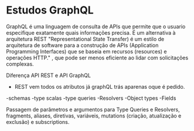 # Estudos GraphQL

  GraphQL é uma linguagem de consulta de APIs que permite que o usuario especifique exatamente quais informações precisa. 
  É um alternativa à arquitetura REST "Representational State Transfer) é um estilo de arquitetura de software para a construção de APIs (Application Programming Interfaces) que se baseia em recursos (resources) e operações HTTP." , que pode ser menos eficiente ao lidar com solicitações complexas. 

Diferença API REST e API GraphQL
 - REST vem todos os atributos já graphQL trás aparenas oque é pedido.

-schemas 
-type scalas 
-type queries
-Resolvers
-Object types
-Fields 

Passagem de parâmetros e argumentos para Type Queries e Resolvers, fragments, aliases, diretivas, variáveis, mutations (criação, atualização e exclusão) e subscriptions.




